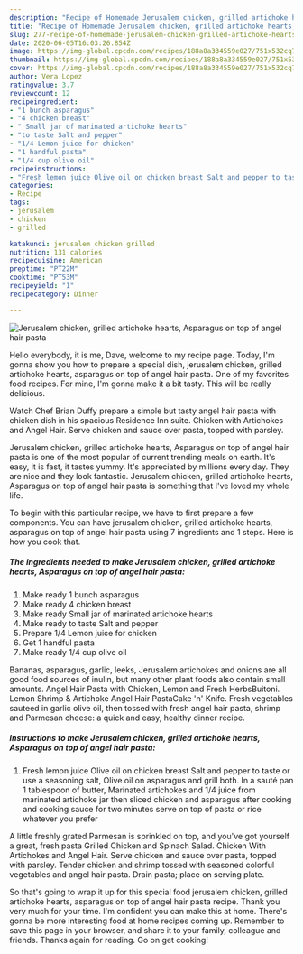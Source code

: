 ```yaml
---
description: "Recipe of Homemade Jerusalem chicken, grilled artichoke hearts, Asparagus on top of angel hair pasta"
title: "Recipe of Homemade Jerusalem chicken, grilled artichoke hearts, Asparagus on top of angel hair pasta"
slug: 277-recipe-of-homemade-jerusalem-chicken-grilled-artichoke-hearts-asparagus-on-top-of-angel-hair-pasta
date: 2020-06-05T16:03:26.854Z
image: https://img-global.cpcdn.com/recipes/188a8a334559e027/751x532cq70/jerusalem-chicken-grilled-artichoke-hearts-asparagus-on-top-of-angel-hair-pasta-recipe-main-photo.jpg
thumbnail: https://img-global.cpcdn.com/recipes/188a8a334559e027/751x532cq70/jerusalem-chicken-grilled-artichoke-hearts-asparagus-on-top-of-angel-hair-pasta-recipe-main-photo.jpg
cover: https://img-global.cpcdn.com/recipes/188a8a334559e027/751x532cq70/jerusalem-chicken-grilled-artichoke-hearts-asparagus-on-top-of-angel-hair-pasta-recipe-main-photo.jpg
author: Vera Lopez
ratingvalue: 3.7
reviewcount: 12
recipeingredient:
- "1 bunch asparagus"
- "4 chicken breast"
- " Small jar of marinated artichoke hearts"
- "to taste Salt and pepper"
- "1/4 Lemon juice for chicken"
- "1 handful pasta"
- "1/4 cup olive oil"
recipeinstructions:
- "Fresh lemon juice Olive oil on chicken breast Salt and pepper to taste or use a seasoning salt, Olive oil on asparagus and grill both. In a sauté pan 1 tablespoon of butter, Marinated artichokes and 1/4 juice from marinated artichoke jar then sliced chicken and asparagus after cooking and cooking sauce for two minutes serve on top of pasta or rice whatever you prefer"
categories:
- Recipe
tags:
- jerusalem
- chicken
- grilled

katakunci: jerusalem chicken grilled 
nutrition: 131 calories
recipecuisine: American
preptime: "PT22M"
cooktime: "PT53M"
recipeyield: "1"
recipecategory: Dinner

---
```



![Jerusalem chicken, grilled artichoke hearts, Asparagus on top of angel hair pasta](https://img-global.cpcdn.com/recipes/188a8a334559e027/751x532cq70/jerusalem-chicken-grilled-artichoke-hearts-asparagus-on-top-of-angel-hair-pasta-recipe-main-photo.jpg)

Hello everybody, it is me, Dave, welcome to my recipe page. Today, I'm gonna show you how to prepare a special dish, jerusalem chicken, grilled artichoke hearts, asparagus on top of angel hair pasta. One of my favorites food recipes. For mine, I'm gonna make it a bit tasty. This will be really delicious.

Watch Chef Brian Duffy prepare a simple but tasty angel hair pasta with chicken dish in his spacious Residence Inn suite. Chicken with Artichokes and Angel Hair. Serve chicken and sauce over pasta, topped with parsley.

Jerusalem chicken, grilled artichoke hearts, Asparagus on top of angel hair pasta is one of the most popular of current trending meals on earth. It's easy, it is fast, it tastes yummy. It's appreciated by millions every day. They are nice and they look fantastic. Jerusalem chicken, grilled artichoke hearts, Asparagus on top of angel hair pasta is something that I've loved my whole life.


To begin with this particular recipe, we have to first prepare a few components. You can have jerusalem chicken, grilled artichoke hearts, asparagus on top of angel hair pasta using 7 ingredients and 1 steps. Here is how you cook that.

<!--inarticleads1-->

##### The ingredients needed to make Jerusalem chicken, grilled artichoke hearts, Asparagus on top of angel hair pasta:

1. Make ready 1 bunch asparagus
1. Make ready 4 chicken breast
1. Make ready  Small jar of marinated artichoke hearts
1. Make ready to taste Salt and pepper
1. Prepare 1/4 Lemon juice for chicken
1. Get 1 handful pasta
1. Make ready 1/4 cup olive oil


Bananas, asparagus, garlic, leeks, Jerusalem artichokes and onions are all good food sources of inulin, but many other plant foods also contain small amounts. Angel Hair Pasta with Chicken, Lemon and Fresh HerbsBuitoni. Lemon Shrimp &amp; Artichoke Angel Hair PastaCake &#39;n&#39; Knife. Fresh vegetables sauteed in garlic olive oil, then tossed with fresh angel hair pasta, shrimp and Parmesan cheese: a quick and easy, healthy dinner recipe. 

<!--inarticleads2-->

##### Instructions to make Jerusalem chicken, grilled artichoke hearts, Asparagus on top of angel hair pasta:

1. Fresh lemon juice Olive oil on chicken breast Salt and pepper to taste or use a seasoning salt, Olive oil on asparagus and grill both. In a sauté pan 1 tablespoon of butter, Marinated artichokes and 1/4 juice from marinated artichoke jar then sliced chicken and asparagus after cooking and cooking sauce for two minutes serve on top of pasta or rice whatever you prefer


A little freshly grated Parmesan is sprinkled on top, and you&#39;ve got yourself a great, fresh pasta Grilled Chicken and Spinach Salad. Chicken With Artichokes and Angel Hair. Serve chicken and sauce over pasta, topped with parsley. Tender chicken and shrimp tossed with seasoned colorful vegetables and angel hair pasta. Drain pasta; place on serving plate. 

So that's going to wrap it up for this special food jerusalem chicken, grilled artichoke hearts, asparagus on top of angel hair pasta recipe. Thank you very much for your time. I'm confident you can make this at home. There's gonna be more interesting food at home recipes coming up. Remember to save this page in your browser, and share it to your family, colleague and friends. Thanks again for reading. Go on get cooking!
